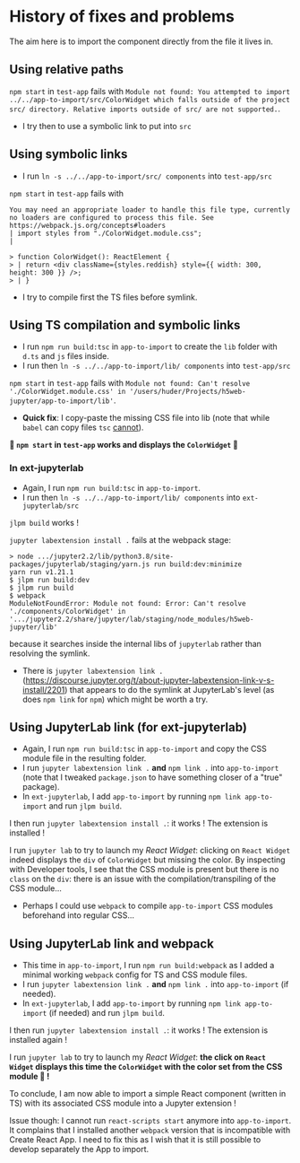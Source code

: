 # History of fixes and problems

The aim here is to import the component directly from the file it lives in.

## Using relative paths

`npm start` in `test-app` fails with `Module not found: You attempted to import ../../app-to-import/src/ColorWidget which falls outside of the project src/ directory. Relative imports outside of src/ are not supported.`.

- I try then to use a symbolic link to put into `src`

## Using symbolic links

- I run `ln -s ../../app-to-import/src/ components` into `test-app/src`

`npm start` in `test-app` fails with

```Module parse failed: Unexpected token (4:22)
You may need an appropriate loader to handle this file type, currently no loaders are configured to process this file. See https://webpack.js.org/concepts#loaders
| import styles from "./ColorWidget.module.css";
|

> function ColorWidget(): ReactElement {
> | return <div className={styles.reddish} style={{ width: 300, height: 300 }} />;
> | }
```

- I try to compile first the TS files before symlink.

## Using TS compilation **and** symbolic links

- I run `npm run build:tsc` in `app-to-import` to create the `lib` folder with `d.ts` and `js` files inside.
- I run then `ln -s ../../app-to-import/lib/ components` into `test-app/src`

`npm start` in `test-app` fails with `Module not found: Can't resolve './ColorWidget.module.css' in '/users/huder/Projects/h5web-jupyter/app-to-import/lib'`.

- **Quick fix**: I copy-paste the missing CSS file into lib (note that while `babel` can copy files `tsc` [cannot](https://github.com/microsoft/TypeScript/issues/30835)).

**🎉 `npm start` in `test-app` works and displays the `ColorWidget` 🎉**

### In ext-jupyterlab

- Again, I run `npm run build:tsc` in `app-to-import`.
- I run then `ln -s ../../app-to-import/lib/ components` into `ext-jupyterlab/src`

`jlpm build` works !

`jupyter labextension install .` fails at the webpack stage:

```
> node .../jupyter2.2/lib/python3.8/site-packages/jupyterlab/staging/yarn.js run build:dev:minimize
yarn run v1.21.1
$ jlpm run build:dev
$ jlpm run build
$ webpack
ModuleNotFoundError: Module not found: Error: Can't resolve './components/ColorWidget' in '.../jupyter2.2/share/jupyter/lab/staging/node_modules/h5web-jupyter/lib'
```

because it searches inside the internal libs of `jupyterlab` rather than resolving the symlink.

- There is `jupyter labextension link .` (https://discourse.jupyter.org/t/about-jupyter-labextension-link-v-s-install/2201) that appears to do the symlink at JupyterLab's level (as does `npm link` for `npm`) which might be worth a try.

## Using JupyterLab link (for ext-jupyterlab)

- Again, I run `npm run build:tsc` in `app-to-import` and copy the CSS module file in the resulting folder.
- I run `jupyter labextension link .` **and** `npm link .` into `app-to-import` (note that I tweaked `package.json` to have something closer of a "true" package).
- In `ext-jupyterlab`, I add `app-to-import` by running `npm link app-to-import` and run `jlpm build`.

I then run `jupyter labextension install .`: it works ! The extension is installed !

I run `jupyter lab` to try to launch my _React Widget_: clicking on `React Widget` indeed displays the `div` of `ColorWidget` but missing the color. By inspecting with Developer tools, I see that the CSS module is present but there is no `class` on the `div`: there is an issue with the compilation/transpiling of the CSS module...

- Perhaps I could use `webpack` to compile `app-to-import` CSS modules beforehand into regular CSS...

## Using JupyterLab link **and** webpack

- This time in `app-to-import`, I run `npm run build:webpack` as I added a minimal working `webpack` config for TS and CSS module files.
- I run `jupyter labextension link .` **and** `npm link .` into `app-to-import` (if needed).
- In `ext-jupyterlab`, I add `app-to-import` by running `npm link app-to-import` (if needed) and run `jlpm build`.

I then run `jupyter labextension install .`: it works ! The extension is installed again !

I run `jupyter lab` to try to launch my _React Widget_: **the click on `React Widget` displays this time the `ColorWidget` with the color set from the CSS module 🎉 !**

To conclude, I am now able to import a simple React component (written in TS) with its associated CSS module into a Jupyter extension !

Issue though: I cannot run `react-scripts start` anymore into `app-to-import`. It complains that I installed another `webpack` version that is incompatible with Create React App. I need to fix this as I wish that it is still possible to develop separately the App to import.
